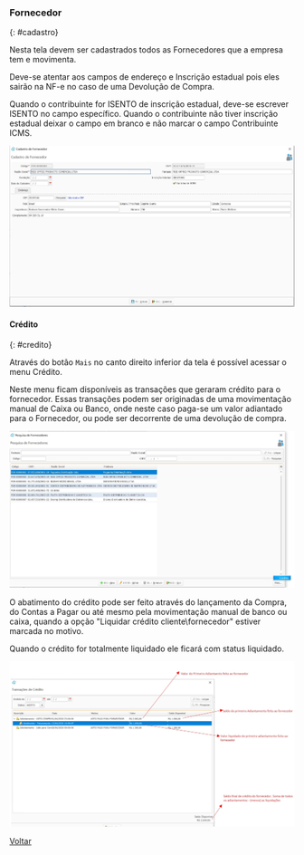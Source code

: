 ### Fornecedor

{: #cadastro}

Nesta tela devem ser cadastrados todos as Fornecedores que a  empresa tem e movimenta.

Deve-se atentar aos campos de endereço e Inscrição estadual pois eles sairão na NF-e no caso de uma Devolução de Compra.

Quando o contribuinte for ISENTO de inscrição estadual, deve-se escrever ISENTO no campo específico. Quando o contribuinte não tiver inscrição estadual deixar o campo em branco e não marcar o campo Contribuinte ICMS.



![](images/compras_fornecedor_cadastro.jpg)



#### Crédito

{: #credito}

Através do botão `Mais` no canto direito inferior da tela é possível acessar o menu Crédito.

Neste menu ficam disponíveis as transações que geraram crédito para o fornecedor. Essas transações podem ser originadas de uma movimentação manual de Caixa ou Banco, onde neste caso paga-se um valor adiantado para o Fornecedor, ou pode ser decorrente de uma devolução de compra.

![](images/compras_fornecedor_credito.jpg)

O abatimento do crédito pode ser feito através do lançamento da Compra, do Contas a Pagar ou até mesmo pela movimentação manual de banco ou caixa, quando a opção "Liquidar crédito cliente\fornecedor" estiver marcada no motivo.

Quando o crédito for totalmente liquidado ele ficará com status liquidado.

![](images/compras_fornecedor_credito_credito.jpg)





[Voltar](compras.md#compras)